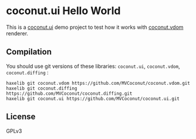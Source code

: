 # coconut.ui Hello World

This is a [coconut.ui](https://github.com/MVCoconut/coconut.ui) demo project to test how it works with [coconut.vdom](https://github.com/MVCoconut/coconut.vdom) renderer.

## Compilation

You should use git versions of these libraries: `coconut.ui`, `coconut.vdom`, `coconut.diffing` :

```
haxelib git coconut.vdom https://github.com/MVCoconut/coconut.vdom.git
haxelib git coconut.diffing https://github.com/MVCoconut/coconut.diffing.git
haxelib git coconut.ui https://github.com/MVCoconut/coconut.ui.git
```

## License

GPLv3